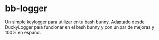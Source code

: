 # bb-logger
Un simple keylogger para utilizar en tu bash bunny. Adaptado desde DuckyLogger para funcionar en el bash bunny y con un par de mejoras y 100% en español.
